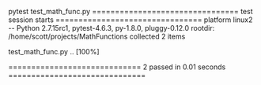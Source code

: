 pytest test_math_func.py
================================ test session starts ================================
platform linux2 -- Python 2.7.15rc1, pytest-4.6.3, py-1.8.0, pluggy-0.12.0
rootdir: /home/scott/projects/MathFunctions
collected 2 items                                                                   

test_math_func.py ..                                                          [100%]

============================= 2 passed in 0.01 seconds ==============================

